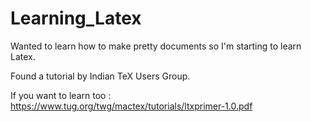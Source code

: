 # Learning_Latex

Wanted to learn how to make pretty documents so I'm starting to learn Latex.

Found a tutorial by Indian TeX Users Group.

If you want to learn too : https://www.tug.org/twg/mactex/tutorials/ltxprimer-1.0.pdf
